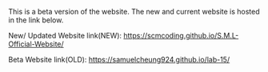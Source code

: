 This is a beta version of the website. The new and current website is hosted in the link below. 



New/ Updated Website link(NEW): https://scmcoding.github.io/S.M.L-Official-Website/

Beta Website link(OLD):  https://samuelcheung924.github.io/lab-15/
